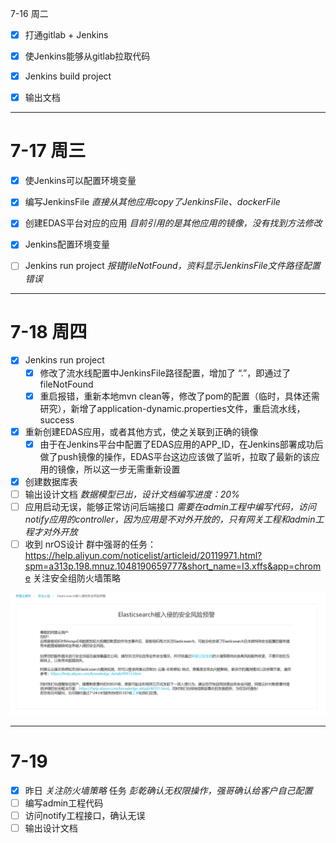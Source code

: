 7-16  周二

- [x] 打通gitlab + Jenkins
- [x] 使Jenkins能够从gitlab拉取代码
- [x] Jenkins build project
- [x] 输出文档



------

# 7-17  周三

- [x] 使Jenkins可以配置环境变量
- [x] 编写JenkinsFile  *直接从其他应用copy了JenkinsFile、dockerFile*
- [x] 创建EDAS平台对应的应用  *目前引用的是其他应用的镜像，没有找到方法修改*
- [x] Jenkins配置环境变量
- [ ] Jenkins run project  *报错fileNotFound，资料显示JenkinsFile文件路径配置错误*



------

# 7-18  周四

- [x] Jenkins run project
  - [x] 修改了流水线配置中JenkinsFile路径配置，增加了 “.”，即通过了fileNotFound
  - [x] 重启报错，重新本地mvn clean等，修改了pom的配置（临时，具体还需研究），新增了application-dynamic.properties文件，重启流水线，success
- [x] 重新创建EDAS应用，或者其他方式，使之关联到正确的镜像
  - [x] 由于在Jenkins平台中配置了EDAS应用的APP_ID，在Jenkins部署成功后做了push镜像的操作，EDAS平台这边应该做了监听，拉取了最新的该应用的镜像，所以这一步无需重新设置
- [x] 创建数据库表
- [ ] 输出设计文档  *数据模型已出，设计文档编写进度：20%*
- [ ] 应用启动无误，能够正常访问后端接口  *需要在admin工程中编写代码，访问notify应用的controller，因为应用是不对外开放的，只有网关工程和admin工程才对外开放*
- [ ] 收到 nrOS设计 群中强哥的任务：https://help.aliyun.com/noticelist/articleid/20119971.html?spm=a313p.198.mnuz.1048190659777&short_name=I3.xffs&app=chrome  关注安全组防火墙策略

![安全公告图](https://github.com/TangWin/notes/blob/master/images/1563440150279.png)



---

# 7-19

- [x] 昨日 *关注防火墙策略* 任务  *彭乾确认无权限操作，强哥确认给客户自己配置*
- [ ] 编写admin工程代码
- [ ] 访问notify工程接口，确认无误
- [ ] 输出设计文档
